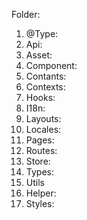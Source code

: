 Folder:

1. @Type:
2. Api:
3. Asset:
4. Component:
5. Contants:
6. Contexts:
7. Hooks:
8. I18n:
9. Layouts:
10. Locales:
11. Pages:
12. Routes:
13. Store:
14. Types:
15. Utils
16. Helper:
17. Styles:
